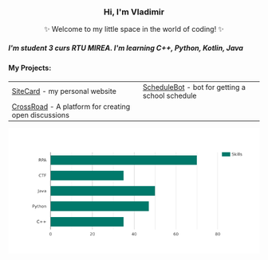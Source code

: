 <!-- <div align="center" style="background-image: url('https://pic.longtao.fun/pics/24/8712160154167691113610916885165716016931_gopic_.gif'); background-size: cover; background-position: center; padding: 20px;"> --!>
    <h3 align="center">Hi, I'm Vladimir</a></h3>
    <p align="center">✨ Welcome to my little space in the world of coding! ✨</p>
    <h5 align="left">I'm student 3 curs RTU MIREA. I'm learning C++, Python, Kotlin, Java</h5>
    <h4 align="left">My Projects:</h4>
    <table align="center">
        <tr>
            <td><a href="https://github.com/efane4m/SiteCard">SiteCard</a> - my personal website</td>
            <td><a href="https://github.com/efane4m/ScheduleBot">ScheduleBot</a> - bot for getting a school schedule</td>
        </tr>
        <tr>
            <td><a href="https://github.com/efane4m/CrossRoad">CrossRoad</a> - A platform for creating open discussions</td>
            <td></td>
        </tr>
    </table>
    <img src="chart.png" alt="Chart Image" align="center">
</div>
